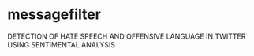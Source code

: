 # messagefilter
DETECTION OF HATE SPEECH AND OFFENSIVE LANGUAGE IN TWITTER USING SENTIMENTAL ANALYSIS
